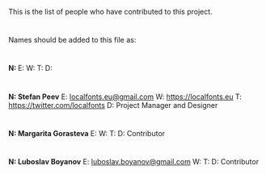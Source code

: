 This is the list of people who have contributed to this project. 
# 
Names should be added to this file as: 
# 
**N: <Name>** 
E: <email address> 
W: <web address> 
T: <twitter address> 
D: <position> 
# 
**N: Stefan Peev** 
E: localfonts.eu@gmail.com 
W: https://localfonts.eu 
T: https://twitter.com/localfonts 
D: Project Manager and Designer 
# 
**N: Margarita Gorasteva** 
E: 
W: 
T: 
D: Contributor 
# 
**N: Luboslav Boyanov** 
E: luboslav.boyanov@gmail.com 
W: 
T: 
D: Contributor 
# 